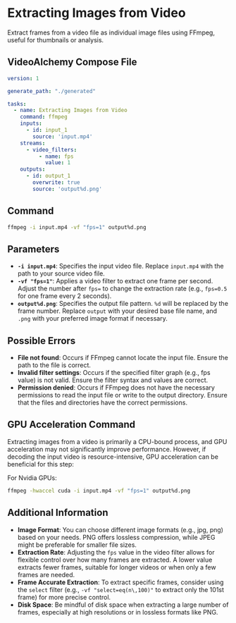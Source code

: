 # Extracting Images from Video

Extract frames from a video file as individual image files using FFmpeg, useful for thumbnails or analysis.

## VideoAlchemy Compose File

```yaml
version: 1

generate_path: "./generated"

tasks:
  - name: Extracting Images from Video
    command: ffmpeg
    inputs:
      - id: input_1
        source: 'input.mp4'
    streams:
      - video_filters:
          - name: fps
            value: 1
    outputs:
      - id: output_1
        overwrite: true
        source: 'output%d.png'
```

## Command

```bash
ffmpeg -i input.mp4 -vf "fps=1" output%d.png
```


## Parameters

- **`-i input.mp4`**: Specifies the input video file. Replace `input.mp4` with the path to your source video file.
- **`-vf "fps=1"`**: Applies a video filter to extract one frame per second. Adjust the number after `fps=` to change the extraction rate (e.g., `fps=0.5` for one frame every 2 seconds).
- **`output%d.png`**: Specifies the output file pattern. `%d` will be replaced by the frame number. Replace `output` with your desired base file name, and `.png` with your preferred image format if necessary.

## Possible Errors

- **File not found**: Occurs if FFmpeg cannot locate the input file. Ensure the path to the file is correct.
- **Invalid filter settings**: Occurs if the specified filter graph (e.g., fps value) is not valid. Ensure the filter syntax and values are correct.
- **Permission denied**: Occurs if FFmpeg does not have the necessary permissions to read the input file or write to the output directory. Ensure that the files and directories have the correct permissions.

## GPU Acceleration Command

Extracting images from a video is primarily a CPU-bound process, and GPU acceleration may not significantly improve performance. However, if decoding the input video is resource-intensive, GPU acceleration can be beneficial for this step:

For Nvidia GPUs:

```bash
ffmpeg -hwaccel cuda -i input.mp4 -vf "fps=1" output%d.png
```


## Additional Information

- **Image Format**: You can choose different image formats (e.g., jpg, png) based on your needs. PNG offers lossless compression, while JPEG might be preferable for smaller file sizes.
- **Extraction Rate**: Adjusting the `fps` value in the video filter allows for flexible control over how many frames are extracted. A lower value extracts fewer frames, suitable for longer videos or when only a few frames are needed.
- **Frame Accurate Extraction**: To extract specific frames, consider using the `select` filter (e.g., `-vf "select=eq(n\,100)"` to extract only the 101st frame) for more precise control.
- **Disk Space**: Be mindful of disk space when extracting a large number of frames, especially at high resolutions or in lossless formats like PNG.
